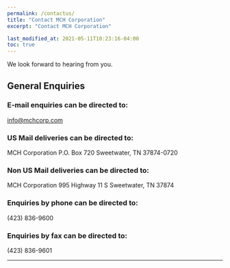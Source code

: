 ```yaml
---
permalink: /contactus/
title: "Contact MCH Corporation"
excerpt: "Contact MCH Corporation"

last_modified_at: 2021-05-11T10:23:16-04:00
toc: true
---
```


We look forward to hearing from you.

## General Enquiries 

### E-mail enquiries can be directed to:

info@mchcorp.com

### US Mail deliveries can be directed to:

MCH Corporation
P.O. Box 720
Sweetwater, TN 37874-0720

### Non US Mail deliveries can be directed to:

MCH Corporation
995 Highway 11 S
Sweetwater, TN 37874

### Enquiries by phone can be directed to:

(423) 836-9600

### Enquiries by fax can be directed to:

(423) 836-9601

---

